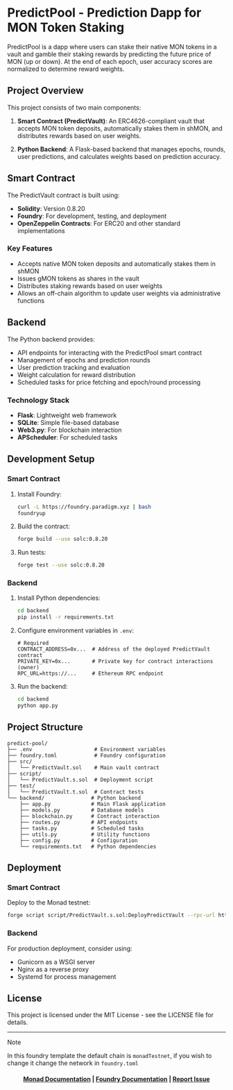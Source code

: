 # PredictPool - Prediction Dapp for MON Token Staking

PredictPool is a dapp where users can stake their native MON tokens in a vault and gamble their staking rewards by predicting the future price of MON (up or down). At the end of each epoch, user accuracy scores are normalized to determine reward weights.

## Project Overview

This project consists of two main components:

1. **Smart Contract (PredictVault)**: An ERC4626-compliant vault that accepts MON token deposits, automatically stakes them in shMON, and distributes rewards based on user weights.

2. **Python Backend**: A Flask-based backend that manages epochs, rounds, user predictions, and calculates weights based on prediction accuracy.

## Smart Contract

The PredictVault contract is built using:

- **Solidity**: Version 0.8.20
- **Foundry**: For development, testing, and deployment
- **OpenZeppelin Contracts**: For ERC20 and other standard implementations

### Key Features

- Accepts native MON token deposits and automatically stakes them in shMON
- Issues gMON tokens as shares in the vault
- Distributes staking rewards based on user weights
- Allows an off-chain algorithm to update user weights via administrative functions

## Backend

The Python backend provides:

- API endpoints for interacting with the PredictPool smart contract
- Management of epochs and prediction rounds
- User prediction tracking and evaluation
- Weight calculation for reward distribution
- Scheduled tasks for price fetching and epoch/round processing

### Technology Stack

- **Flask**: Lightweight web framework
- **SQLite**: Simple file-based database
- **Web3.py**: For blockchain interaction
- **APScheduler**: For scheduled tasks

## Development Setup

### Smart Contract

1. Install Foundry:
   ```bash
   curl -L https://foundry.paradigm.xyz | bash
   foundryup
   ```

2. Build the contract:
   ```bash
   forge build --use solc:0.8.20
   ```

3. Run tests:
   ```bash
   forge test --use solc:0.8.20
   ```

### Backend

1. Install Python dependencies:
   ```bash
   cd backend
   pip install -r requirements.txt
   ```

2. Configure environment variables in `.env`:
   ```
   # Required
   CONTRACT_ADDRESS=0x...  # Address of the deployed PredictVault contract
   PRIVATE_KEY=0x...       # Private key for contract interactions (owner)
   RPC_URL=https://...     # Ethereum RPC endpoint
   ```

3. Run the backend:
   ```bash
   cd backend
   python app.py
   ```

## Project Structure

```
predict-pool/
├── .env                    # Environment variables
├── foundry.toml            # Foundry configuration
├── src/
│   └── PredictVault.sol    # Main vault contract
├── script/
│   └── PredictVault.s.sol  # Deployment script
├── test/
│   └── PredictVault.t.sol  # Contract tests
└── backend/               # Python backend
    ├── app.py             # Main Flask application
    ├── models.py          # Database models
    ├── blockchain.py      # Contract interaction
    ├── routes.py          # API endpoints
    ├── tasks.py           # Scheduled tasks
    ├── utils.py           # Utility functions
    ├── config.py          # Configuration
    └── requirements.txt   # Python dependencies
```

## Deployment

### Smart Contract

Deploy to the Monad testnet:

```bash
forge script script/PredictVault.s.sol:DeployPredictVault --rpc-url https://testnet-rpc.monad.xyz --private-key <your-private-key> --broadcast --use solc:0.8.20
```

### Backend

For production deployment, consider using:
- Gunicorn as a WSGI server
- Nginx as a reverse proxy
- Systemd for process management

## License

This project is licensed under the MIT License - see the LICENSE file for details.

---

> [!NOTE]  
> In this foundry template the default chain is `monadTestnet`, if you wish to change it change the network in `foundry.toml`

<h4 align="center">
  <a href="https://docs.monad.xyz">Monad Documentation</a> | <a href="https://book.getfoundry.sh/">Foundry Documentation</a> | 
   <a href="https://github.com/monad-developers/foundry-monad/issues">Report Issue</a>
</h4>
